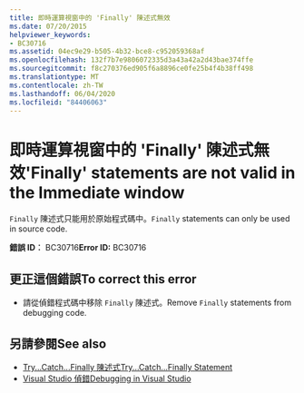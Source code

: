 ```yaml
---
title: 即時運算視窗中的 'Finally' 陳述式無效
ms.date: 07/20/2015
helpviewer_keywords:
- BC30716
ms.assetid: 04ec9e29-b505-4b32-bce8-c952059368af
ms.openlocfilehash: 132f7b7e9806072335d3a43a42a2d43bae374ffe
ms.sourcegitcommit: f8c270376ed905f6a8896ce0fe25b4f4b38ff498
ms.translationtype: MT
ms.contentlocale: zh-TW
ms.lasthandoff: 06/04/2020
ms.locfileid: "84406063"
---
```

# <a name="finally-statements-are-not-valid-in-the-immediate-window"></a><span data-ttu-id="333ba-102">即時運算視窗中的 'Finally' 陳述式無效</span><span class="sxs-lookup"><span data-stu-id="333ba-102">'Finally' statements are not valid in the Immediate window</span></span>
<span data-ttu-id="333ba-103">`Finally` 陳述式只能用於原始程式碼中。</span><span class="sxs-lookup"><span data-stu-id="333ba-103">`Finally` statements can only be used in source code.</span></span>  
  
 <span data-ttu-id="333ba-104">**錯誤 ID︰** BC30716</span><span class="sxs-lookup"><span data-stu-id="333ba-104">**Error ID:** BC30716</span></span>  
  
## <a name="to-correct-this-error"></a><span data-ttu-id="333ba-105">更正這個錯誤</span><span class="sxs-lookup"><span data-stu-id="333ba-105">To correct this error</span></span>  
  
- <span data-ttu-id="333ba-106">請從偵錯程式碼中移除 `Finally` 陳述式。</span><span class="sxs-lookup"><span data-stu-id="333ba-106">Remove `Finally` statements from debugging code.</span></span>  
  
## <a name="see-also"></a><span data-ttu-id="333ba-107">另請參閱</span><span class="sxs-lookup"><span data-stu-id="333ba-107">See also</span></span>

- [<span data-ttu-id="333ba-108">Try...Catch...Finally 陳述式</span><span class="sxs-lookup"><span data-stu-id="333ba-108">Try...Catch...Finally Statement</span></span>](../language-reference/statements/try-catch-finally-statement.md)
- [<span data-ttu-id="333ba-109">Visual Studio 偵錯</span><span class="sxs-lookup"><span data-stu-id="333ba-109">Debugging in Visual Studio</span></span>](/visualstudio/debugger/debugger-feature-tour)
